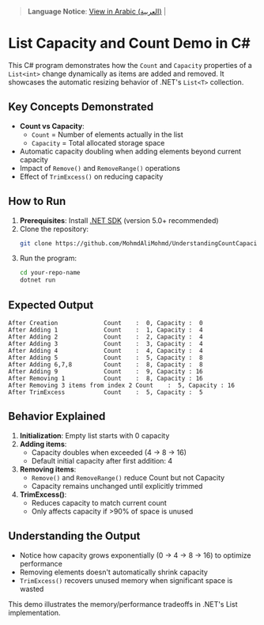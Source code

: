 > **Language Notice**: 
> [View in Arabic (العربية)](README_AR.md) |

# List Capacity and Count Demo in C#

This C# program demonstrates how the `Count` and `Capacity` properties of a `List<int>` change dynamically as items are added and removed. It showcases the automatic resizing behavior of .NET's `List<T>` collection.

## Key Concepts Demonstrated
- **Count vs Capacity**: 
  - `Count` = Number of elements actually in the list
  - `Capacity` = Total allocated storage space
- Automatic capacity doubling when adding elements beyond current capacity
- Impact of `Remove()` and `RemoveRange()` operations
- Effect of `TrimExcess()` on reducing capacity

## How to Run
1. **Prerequisites**: Install [.NET SDK](https://dotnet.microsoft.com/download) (version 5.0+ recommended)
2. Clone the repository:
   ```bash
   git clone https://github.com/MohmdAliMohmd/UnderstandingCountCapacityList.git
   ```
3. Run the program:
   ```bash
   cd your-repo-name
   dotnet run
   ```

## Expected Output
```
After Creation             Count    :  0, Capacity :  0
After Adding 1             Count    :  1, Capacity :  4
After Adding 2             Count    :  2, Capacity :  4
After Adding 3             Count    :  3, Capacity :  4
After Adding 4             Count    :  4, Capacity :  4
After Adding 5             Count    :  5, Capacity :  8
After Adding 6,7,8         Count    :  8, Capacity :  8
After Adding 9             Count    :  9, Capacity : 16
After Removing 1           Count    :  8, Capacity : 16
After Removing 3 items from index 2 Count    :  5, Capacity : 16
After TrimExcess           Count    :  5, Capacity :  5
```

## Behavior Explained
1. **Initialization**: Empty list starts with 0 capacity
2. **Adding items**:
   - Capacity doubles when exceeded (4 → 8 → 16)
   - Default initial capacity after first addition: 4
3. **Removing items**:
   - `Remove()` and `RemoveRange()` reduce Count but not Capacity
   - Capacity remains unchanged until explicitly trimmed
4. **TrimExcess()**:
   - Reduces capacity to match current count
   - Only affects capacity if >90% of space is unused

## Understanding the Output
- Notice how capacity grows exponentially (0 → 4 → 8 → 16) to optimize performance
- Removing elements doesn't automatically shrink capacity
- `TrimExcess()` recovers unused memory when significant space is wasted

This demo illustrates the memory/performance tradeoffs in .NET's List implementation.

